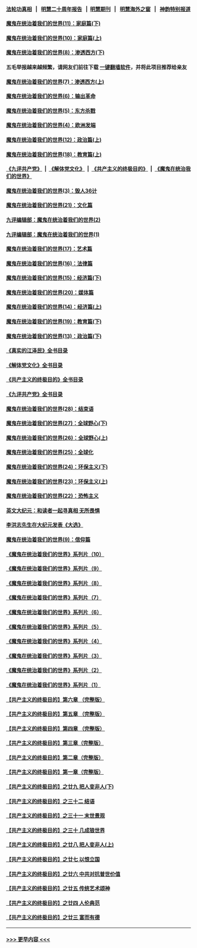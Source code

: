 #### [法轮功真相](https://github.com/gfw-breaker/truth/blob/master/README.md?t=0) &nbsp;&nbsp;|&nbsp;&nbsp; [明慧二十周年报告](https://github.com/gfw-breaker/mh-reports/blob/master/README.md?t=0) &nbsp;&nbsp;|&nbsp;&nbsp;[明慧期刊](https://github.com/gfw-breaker/mh-qikan) &nbsp;&nbsp;|&nbsp;&nbsp; [明慧海外之窗](https://github.com/gfw-breaker/mh-news/blob/master/README.md?t=0) &nbsp;&nbsp;|&nbsp;&nbsp; [神韵特别报道](https://github.com/gfw-breaker/mh-news/blob/master/shenyun.md?t=0)
#### [魔鬼在统治着我们的世界(11)：家庭篇(下)](../pages/nsc422/n10440961.md?t=12091601) 
#### [魔鬼在统治着我们的世界(10)：家庭篇(上)](../pages/nsc422/n10435448.md?t=12091601) 
#### [魔鬼在统治着我们的世界(8)：渗透西方(下)](../pages/nsc422/n10429603.md?t=12091601) 
#### 五毛举报越来越频繁，请网友们前往下载 [一键翻墙软件](https://github.com/gfw-breaker/ssr-accounts)，并将此项目推荐给亲友
#### [魔鬼在统治着我们的世界(7)：渗透西方(上)](../pages/nsc422/n10426013.md?t=12091601) 
#### [魔鬼在统治着我们的世界(6)：输出革命](../pages/nsc422/n10421536.md?t=12091601) 
#### [魔鬼在统治着我们的世界(5)：东方杀戮](../pages/nsc422/n10417707.md?t=12091601) 
#### [魔鬼在统治着我们的世界(4)：欧洲发端](../pages/nsc422/n10414890.md?t=12091601) 
#### [魔鬼在统治着我们的世界(12)：政治篇(上)](../pages/nsc422/n10444576.md?t=12091601) 
#### [魔鬼在统治着我们的世界(18)：教育篇(上)](../pages/nsc422/n10526970.md?t=12091601) 
#### [《九评共产党》](https://github.com/begood0513/9ping.md/blob/master/README.md) &nbsp;|&nbsp; [《解体党文化》](../../../../jtdwh.md/blob/master/README.md)  &nbsp;|&nbsp; [《共产主义的终极目的》](../../../../gczydzjmd.md/blob/master/README.md) &nbsp;|&nbsp; [《魔鬼在统治我们的世界》](../../../../mgztzwmdsj.md/blob/master/README.md) 
#### [魔鬼在统治着我们的世界(3)：毁人36计](../pages/nsc422/n10411583.md?t=12091601) 
#### [魔鬼在统治着我们的世界(21)：文化篇](../pages/nsc422/n10597706.md?t=12091601) 
#### [九评编辑部：魔鬼在统治着我们的世界(2)](../pages/nsc422/n10410036.md?t=12091601) 
#### [九评编辑部：魔鬼在统治着我们的世界(1)](../pages/nsc422/n10406825.md?t=12091601) 
#### [魔鬼在统治着我们的世界(17)：艺术篇](../pages/nsc422/n10499093.md?t=12091601) 
#### [魔鬼在统治着我们的世界(16)：法律篇](../pages/nsc422/n10485969.md?t=12091601) 
#### [魔鬼在统治着我们的世界(15)：经济篇(下)](../pages/nsc422/n10469975.md?t=12091601) 
#### [魔鬼在统治着我们的世界(20)：媒体篇](../pages/nsc422/n10586579.md?t=12091601) 
#### [魔鬼在统治着我们的世界(14)：经济篇(上)](../pages/nsc422/n10457370.md?t=12091601) 
#### [魔鬼在统治着我们的世界(19)：教育篇(下)](../pages/nsc422/n10564808.md?t=12091601) 
#### [魔鬼在统治着我们的世界(13)：政治篇(下)](../pages/nsc422/n10448270.md?t=12091601) 
#### [《真实的江泽民》全书目录](../pages/nsc422/n13721399.md?t=12091601) 
#### [《解体党文化》全书目录](../pages/nsc422/n13721157.md?t=12091601) 
#### [《共产主义的终极目的》全书目录](../pages/nsc422/n13721048.md?t=12091601) 
#### [《九评共产党》全书目录](../pages/nsc422/n13708085.md?t=12091601) 
#### [魔鬼在统治着我们的世界(28)：结束语](../pages/nsc422/n10936246.md?t=12091601) 
#### [魔鬼在统治着我们的世界(27)：全球野心(下)](../pages/nsc422/n10928319.md?t=12091601) 
#### [魔鬼在统治着我们的世界(26)：全球野心(上)](../pages/nsc422/n10900318.md?t=12091601) 
#### [魔鬼在统治着我们的世界(25)：全球化](../pages/nsc422/n10788205.md?t=12091601) 
#### [魔鬼在统治着我们的世界(24)：环保主义(下)](../pages/nsc422/n10695307.md?t=12091601) 
#### [魔鬼在统治着我们的世界(23)：环保主义(上)](../pages/nsc422/n10688613.md?t=12091601) 
#### [魔鬼在统治着我们的世界(22)：恐怖主义](../pages/nsc422/n10614727.md?t=12091601) 
#### [英文大纪元：和读者一起寻真相 无所畏惧](../pages/nsc422/n12542027.md?t=12091601) 
#### [李洪志先生在大纪元发表《大选》](../pages/nsc422/n12534746.md?t=12091601) 
#### [魔鬼在统治着我们的世界(9)：信仰篇](../pages/nsc422/n10432159.md?t=12091601) 
#### [《魔鬼在统治着我们的世界》系列片（10）](../pages/nsc422/n12292670.md?t=12091601) 
#### [《魔鬼在统治着我们的世界》系列片（9）](../pages/nsc422/n12290859.md?t=12091601) 
#### [《魔鬼在统治着我们的世界》系列片（8）](../pages/nsc422/n12287445.md?t=12091601) 
#### [《魔鬼在统治着我们的世界》系列片（7）](../pages/nsc422/n12283425.md?t=12091601) 
#### [《魔鬼在统治着我们的世界》系列片（6）](../pages/nsc422/n12282314.md?t=12091601) 
#### [《魔鬼在统治着我们的世界》系列片（5）](../pages/nsc422/n12281419.md?t=12091601) 
#### [《魔鬼在统治着我们的世界》系列片（4）](../pages/nsc422/n12274024.md?t=12091601) 
#### [《魔鬼在统治着我们的世界》系列片（3）](../pages/nsc422/n12271322.md?t=12091601) 
#### [《魔鬼在统治着我们的世界》系列片（2）](../pages/nsc422/n12269049.md?t=12091601) 
#### [《魔鬼在统治着我们的世界》系列片（1）](../pages/nsc422/n12267575.md?t=12091601) 
#### [【共产主义的终极目的】第六章 （完整版）](../pages/nsc422/n11428913.md?t=12091601) 
#### [【共产主义的终极目的】第五章 （完整版）](../pages/nsc422/n11428912.md?t=12091601) 
#### [【共产主义的终极目的】第四章 （完整版）](../pages/nsc422/n11428907.md?t=12091601) 
#### [【共产主义的终极目的】第三章（完整版）](../pages/nsc422/n11428848.md?t=12091601) 
#### [【共产主义的终极目的】第二章（完整版）](../pages/nsc422/n11428831.md?t=12091601) 
#### [【共产主义的终极目的】第一章（完整版）](../pages/nsc422/n11417651.md?t=12091601) 
#### [【共产主义的终极目的】之廿九 把人变非人(下)](../pages/nsc422/n11344140.md?t=12091601) 
#### [【共产主义的终极目的】之三十二 结语](../pages/nsc422/n11360535.md?t=12091601) 
#### [【共产主义的终极目的】之三十一 末世景观](../pages/nsc422/n11351129.md?t=12091601) 
#### [【共产主义的终极目的】之三十 几成狼世界](../pages/nsc422/n11348280.md?t=12091601) 
#### [【共产主义的终极目的】之廿八 把人变非人(上)](../pages/nsc422/n11340492.md?t=12091601) 
#### [【共产主义的终极目的】之廿七 以恨立国](../pages/nsc422/n11336944.md?t=12091601) 
#### [【共产主义的终极目的】之廿六 中共对抗普世价值](../pages/nsc422/n11324785.md?t=12091601) 
#### [【共产主义的终极目的】之廿五 传统艺术颂神](../pages/nsc422/n11296396.md?t=12091601) 
#### [【共产主义的终极目的】之廿四 人伦典范](../pages/nsc422/n11296397.md?t=12091601) 
#### [【共产主义的终极目的】之廿三 富而有德](../pages/nsc422/n11283598.md?t=12091601) 

----
#### [ >>> 更早内容 <<< ](../indexes/nsc422-earlier.md)
